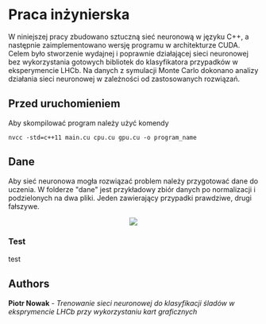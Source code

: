 # Praca inżynierska

W niniejszej pracy zbudowano sztuczną sieć neuronową w języku C++, a następnie zaimplementowano wersję programu w architekturze CUDA. Celem było stworzenie wydajnej i poprawnie działającej sieci neuronowej bez wykorzystania gotowych bibliotek do klasyfikatora przypadków w eksperymencie LHCb. Na danych z symulacji Monte Carlo dokonano analizy działania sieci neuronowej w zależności od zastosowanych rozwiązań.


## Przed uruchomieniem

Aby skompilować program należy użyć komendy
```
nvcc -std=c++11 main.cu cpu.cu gpu.cu -o program_name
```

## Dane

Aby sieć neuronowa mogła rozwiązać problem należy przygotować dane do uczenia. W folderze "dane" jest przykładowy zbiór danych po normalizacji i podzielonych na dwa pliki. Jeden zawierający przypadki prawdziwe, drugi fałszywe. 

<p align="center">
  <img src="https://github.com/PiotrWNowak/Deep-Neural-Network-LHCb-/tree/master/analysys/images/1.png">
</p>

### Test

test

## Authors

**Piotr Nowak** - *Trenowanie sieci neuronowej do klasyfikacji śladów w eksprymencie LHCb przy wykorzystaniu kart graficznych* 

